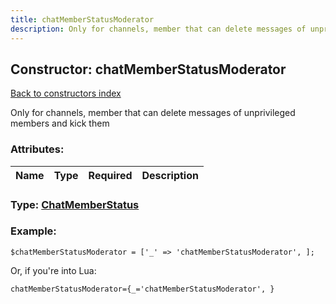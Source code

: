 ```yaml
---
title: chatMemberStatusModerator
description: Only for channels, member that can delete messages of unprivileged members and kick them
---
```

## Constructor: chatMemberStatusModerator  
[Back to constructors index](index.md)



Only for channels, member that can delete messages of unprivileged members and kick them

### Attributes:

| Name     |    Type       | Required | Description |
|----------|:-------------:|:--------:|------------:|



### Type: [ChatMemberStatus](../types/ChatMemberStatus.md)


### Example:

```
$chatMemberStatusModerator = ['_' => 'chatMemberStatusModerator', ];
```  

Or, if you're into Lua:  


```
chatMemberStatusModerator={_='chatMemberStatusModerator', }

```


